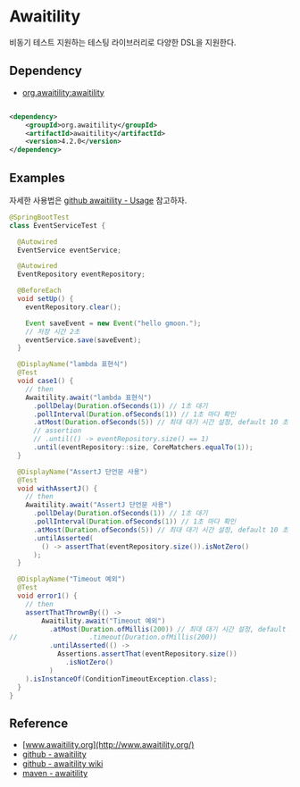 # Awaitility

비동기 테스트 지원하는 테스팅 라이브러리로 다양한 DSL을 지원한다.

## Dependency

- [org.awaitility:awaitility](https://mvnrepository.com/artifact/org.awaitility/awaitility)

```xml

<dependency>
    <groupId>org.awaitility</groupId>
    <artifactId>awaitility</artifactId>
    <version>4.2.0</version>
</dependency>
```

## Examples

자세한 사용법은 [github awaitility - Usage](https://github.com/awaitility/awaitility/wiki/Usage) 참고하자.

```java
@SpringBootTest
class EventServiceTest {

  @Autowired
  EventService eventService;

  @Autowired
  EventRepository eventRepository;

  @BeforeEach
  void setUp() {
    eventRepository.clear();

    Event saveEvent = new Event("hello gmoon.");
    // 저장 시간 2초
    eventService.save(saveEvent);
  }

  @DisplayName("lambda 표현식")
  @Test
  void case1() {
    // then
    Awaitility.await("lambda 표현식")
      .pollDelay(Duration.ofSeconds(1)) // 1초 대기
      .pollInterval(Duration.ofSeconds(1)) // 1초 마다 확인
      .atMost(Duration.ofSeconds(5)) // 최대 대기 시간 설정, default 10 초
      // assertion
      // .until(() -> eventRepository.size() == 1)
      .until(eventRepository::size, CoreMatchers.equalTo(1));
  }

  @DisplayName("AssertJ 단언문 사용")
  @Test
  void withAssertJ() {
    // then
    Awaitility.await("AssertJ 단언문 사용")
      .pollDelay(Duration.ofSeconds(1)) // 1초 대기
      .pollInterval(Duration.ofSeconds(1)) // 1초 마다 확인
      .atMost(Duration.ofSeconds(5)) // 최대 대기 시간 설정, default 10 초
      .untilAsserted(
        () -> assertThat(eventRepository.size()).isNotZero()
      );
  }

  @DisplayName("Timeout 예외")
  @Test
  void error1() {
    // then
    assertThatThrownBy(() ->
        Awaitility.await("Timeout 예외")
          .atMost(Duration.ofMillis(200)) // 최대 대기 시간 설정, default 10 초
//					.timeout(Duration.ofMillis(200))
          .untilAsserted(() ->
            Assertions.assertThat(eventRepository.size())
              .isNotZero()
          )
    ).isInstanceOf(ConditionTimeoutException.class);
  }
}
```

## Reference

- [www.awaitility.org](http://www.awaitility.org/)
- [github - awaitility](https://github.com/awaitility/awaitility)
- [github - awaitility wiki](https://github.com/awaitility/awaitility/wiki/Usage)
- [maven - awaitility](https://search.maven.org/artifact/org.awaitility/awaitility/4.2.0/jar)

